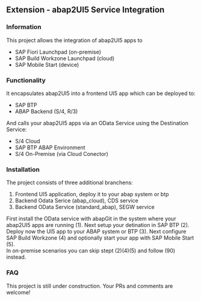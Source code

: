 ## Extension - abap2UI5 Service Integration
### Information
This project allows the integration of abap2UI5 apps to 
* SAP Fiori Launchpad (on-premise)
* SAP Build Workzone Launchpad (cloud)
* SAP Mobile Start (device)

### Functionality
  
It encapsulates abap2UI5 into a frontend UI5 app which can be deployed to:
* SAP BTP
* ABAP Backend (S/4, R/3)
 
And calls your abap2UI5 apps via an OData Service using the Destination Service:
* S/4 Cloud
* SAP BTP ABAP Environment
* S/4 On-Premise (via Cloud Conector)

### Installation
The project consists of three additional branchens:
1. Frontend UI5 application, deploy it to your abap system or btp
2. Backend Odata Serice (abap_cloud), CDS service
3. Backend OData Service (standard_abap), SEGW service

First install the OData service with abapGit in the system where your abap2UI5 apps are running (1). Next setup your detination in SAP BTP (2). Deploy now the UI5 app to your ABAP system or BTP (3). Next configure SAP Build Workzone (4) and optionally start your app with SAP Mobile Start (5).
<br>
In on-premise scenarios you can skip stept (2)(4)(5) and follow (90) instead.

### FAQ
This project is still under construction. Your PRs and comments are welcome!
